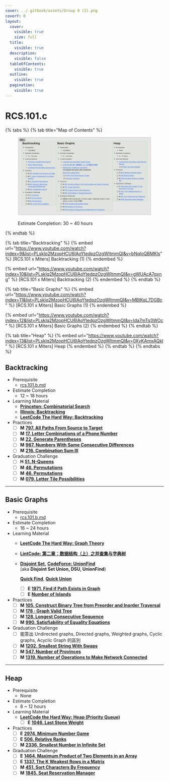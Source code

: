 ```yaml
---
cover: ../.gitbook/assets/Group 9 (2).png
coverY: 0
layout:
  cover:
    visible: true
    size: full
  title:
    visible: true
  description:
    visible: false
  tableOfContents:
    visible: true
  outline:
    visible: true
  pagination:
    visible: true
---
```


# RCS.101.c

{% tabs %}
{% tab title="Map of Contents" %}
<figure><img src="../.gitbook/assets/image (9).png" alt=""><figcaption><p>Estimate Completion: 30 ~ 40 hours</p></figcaption></figure>
{% endtab %}

{% tab title="Backtracking" %}
{% embed url="https://www.youtube.com/watch?index=9&list=PLskIq2MzopHCU6IAoYtedpzOzgWItmmQI&v=bNqloQBMKls" %}
\[RCS.101 x Miters] Backtracking (1)
{% endembed %}

{% embed url="https://www.youtube.com/watch?index=10&list=PLskIq2MzopHCU6IAoYtedpzOzgWItmmQI&v=gWUAcA7qxng" %}
\[RCS.101 x Miters] Backtracking (2)
{% endembed %}
{% endtab %}

{% tab title="Basic Graphs" %}
{% embed url="https://www.youtube.com/watch?index=11&list=PLskIq2MzopHCU6IAoYtedpzOzgWItmmQI&v=MBIKqL7DGBc" %}
\[RCS.101 x Miters] Basic Graphs (1)
{% endembed %}

{% embed url="https://www.youtube.com/watch?index=12&list=PLskIq2MzopHCU6IAoYtedpzOzgWItmmQI&v=Ida7mTq3WOc" %}
\[RCS.101 x Miters] Basic Graphs (2)
{% endembed %}
{% endtab %}

{% tab title="Heap" %}
{% embed url="https://www.youtube.com/watch?index=13&list=PLskIq2MzopHCU6IAoYtedpzOzgWItmmQI&v=0XvKAmxAQkI" %}
\[RCS.101 x Miters] Heap
{% endembed %}
{% endtab %}
{% endtabs %}

## Backtracking

* Prerequisite
  * [rcs.101.b.md](rcs.101.b.md "mention")
* Estimate Completion
  * 12 \~ 18 hours
* Learning Material
  * [**Princeton: Combinatorial Search**](https://algs4.cs.princeton.edu/lectures/keynote/67CombinatorialSearch.pdf)
  * [**Illinois: Backtracking**](https://courses.engr.illinois.edu/cs498374/fa2014/notes/07-backtracking.pdf)
  * [**LeetCode The Hard Way: Backtracking**](https://leetcodethehardway.com/tutorials/basic-topics/backtracking)
* Practices
  * [ ] **M** [**797. All Paths From Source to Target**](https://leetcode.com/problems/all-paths-from-source-to-target/)
  * [ ] **M** [**17. Letter Combinations of a Phone Number**](https://leetcode.com/problems/letter-combinations-of-a-phone-number/)
  * [ ] **M** [**22. Generate Parentheses**](https://leetcode.com/problems/generate-parentheses/)
  * [ ] **M** [**967. Numbers With Same Consecutive Differences**](https://leetcode.com/problems/numbers-with-same-consecutive-differences/)
  * [ ] **M** [**216. Combination Sum III**](https://leetcode.com/problems/combination-sum-iii/)
* Graduation Challenge
  * [ ] **H** [**51. N-Queens**](https://leetcode.com/problems/n-queens/)
  * [ ] **M** [**46. Permutations**](https://leetcode.com/problems/permutations/)
  * [ ] **M** [**46. Permutations**](https://leetcode.com/problems/permutations/)
  * [ ] **M** [**079. Letter Tile Possibilities**](https://leetcode.com/problems/letter-tile-possibilities/)

***

## Basic Graphs

* Prerequisite
  * [rcs.101.b.md](rcs.101.b.md "mention")
* Estimate Completion
  * 16 \~ 24 hours
* Learning Material
  * [**LeetCode The Hard Way: Graph Theory**](https://leetcodethehardway.com/tutorials/graph-theory/introduction)
  * [**LintCode: 第二章：数据结构（上）之并查集与字典树**](https://www.lintcode.com/course/7)
  *   [**Disjoint Set**](https://leetcode.com/explore/featured/card/graph/618/disjoint-set/3881/)**,** [**CodeForce: UnionFind**](https://codeforces.com/blog/entry/98275)\
      (aka **Disjoint Set Union, DSU, UnionFind**)

      [**Quick Find**](https://leetcode.com/explore/featured/card/graph/618/disjoint-set/3878/), [**Quick Union**](https://leetcode.com/explore/featured/card/graph/618/disjoint-set/3840/)

      * [ ] **E** [**1971. Find if Path Exists in Graph**](https://leetcode.com/problems/find-if-path-exists-in-graph/)
      * [ ] **E** [**Number of Islands**](https://www.lintcode.com/problem/433/?showListFe=true\&page=1\&problemTypeId=2\&tagIds=399\&ordering=level\&pageSize=50)
* Practices
  * [ ] **M** [**105. Construct Binary Tree from Preorder and Inorder Traversal**](https://leetcode.com/problems/construct-binary-tree-from-preorder-and-inorder-traversal/)
  * [ ] **M** [**178 · Graph Valid Tree**](https://www.lintcode.com/problem/178/description)
  * [ ] **M** [**128. Longest Consecutive Sequence**](https://leetcode.com/problems/longest-consecutive-sequence/)
  * [ ] **M** [**990. Satisfiability of Equality Equations**](https://leetcode.com/problems/satisfiability-of-equality-equations/)
* Graduation Challenge
  * [ ] 能答出 Undirected graphs, Directed graphs, Weighted graphs, Cyclic graphs, Acyclic Graph 的區別
  * [ ] **M** [**1202. Smallest String With Swaps**](https://leetcode.com/problems/smallest-string-with-swaps/)
  * [ ] **M** [**547. Number of Provinces**](https://leetcode.com/problems/number-of-provinces/)
  * [ ] **M** [**1319. Number of Operations to Make Network Connected**](https://leetcode.com/problems/number-of-operations-to-make-network-connected/)

***

## Heap

* Prerequisite
  * None
* Estimate Completion
  * 8 \~ 12 hours
* Learning Material
  * [**LeetCode the Hard Way: Heap (Priority Queue)**](https://leetcodethehardway.com/tutorials/basic-topics/heap)
    * [ ] **E** [**1046. Last Stone Weight**](https://leetcode.com/problems/last-stone-weight/)
* Practices
  * [ ] **E** [**2974. Minimum Number Game**](https://leetcode.com/problems/minimum-number-game/)
  * [ ] **E** [**506. Relative Ranks**](https://leetcode.com/problems/relative-ranks/)
  * [ ] **M** [**2336. Smallest Number in Infinite Set**](https://leetcode.com/problems/smallest-number-in-infinite-set/)
* Graduation Challenge
  * [ ] **E** [**1464. Maximum Product of Two Elements in an Array**](https://leetcode.com/problems/maximum-product-of-two-elements-in-an-array/)
  * [ ] **E** [**1337. The K Weakest Rows in a Matrix**](https://leetcode.com/problems/the-k-weakest-rows-in-a-matrix/)
  * [ ] **M** [**451. Sort Characters By Frequency**](https://leetcode.com/problems/sort-characters-by-frequency/)
  * [ ] **M** [**1845. Seat Reservation Manager**](https://leetcode.com/problems/seat-reservation-manager/)
